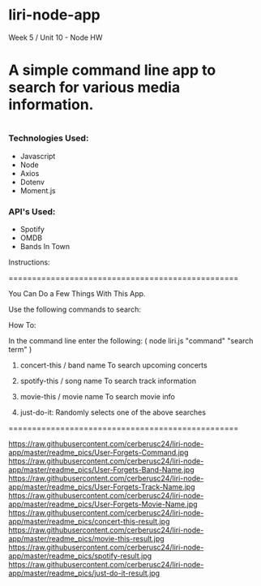 # liri-node-app
Week 5 / Unit 10 - Node HW

<h1>A simple command line app to search for various media information.<h1>
  
  <h3> Technologies Used:</h3>
  <ul>
  <li> Javascript </li>
  <li> Node </li>
  <li> Axios </li>
  <li> Dotenv </li>
  <li> Moment.js </li>
  </ul>
  
  <h3> API's Used:</h3>
  <ul>
  <li> Spotify </li>
  <li> OMDB </li>
  <li> Bands In Town </li>
  </ul>
  
  
Instructions:

=================================================

You Can Do a Few Things With This App.

Use the following commands to search:

How To:

In the command line enter the following: ( node liri.js "command" "search term" )

1. concert-this / band name
To search upcoming concerts

2. spotify-this / song name
To search track information

3. movie-this / movie name
To search movie info

4. just-do-it: 
Randomly selects one of the above searches

=================================================

https://raw.githubusercontent.com/cerberusc24/liri-node-app/master/readme_pics/User-Forgets-Command.jpg
https://raw.githubusercontent.com/cerberusc24/liri-node-app/master/readme_pics/User-Forgets-Band-Name.jpg
https://raw.githubusercontent.com/cerberusc24/liri-node-app/master/readme_pics/User-Forgets-Track-Name.jpg
https://raw.githubusercontent.com/cerberusc24/liri-node-app/master/readme_pics/User-Forgets-Movie-Name.jpg
https://raw.githubusercontent.com/cerberusc24/liri-node-app/master/readme_pics/concert-this-result.jpg
https://raw.githubusercontent.com/cerberusc24/liri-node-app/master/readme_pics/movie-this-result.jpg
https://raw.githubusercontent.com/cerberusc24/liri-node-app/master/readme_pics/spotify-result.jpg
https://raw.githubusercontent.com/cerberusc24/liri-node-app/master/readme_pics/just-do-it-result.jpg
